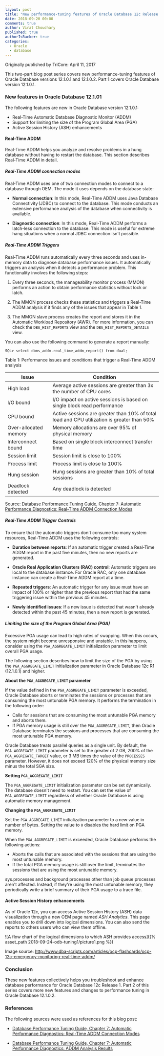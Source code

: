 ```yaml
---
layout: post
title: "New performance-tuning features of Oracle Database 12c Release 12.1.0.0: Part 1"
date: 2018-09-20 00:00
comments: true
author: Virat Choudhary
published: true
authorIsRacker: true
categories:
  - Oracle
  - database
---
```


Originally published by TriCore: April 11, 2017

This two-part blog post series covers new performance-tuning features of
Oracle Database versions 12.1.0.1 and 12.1.0.2. Part 1 covers Oracle Database
version 12.1.0.1.

<!-- more -->

### New features in Oracle Database 12.1.01

The following features are new in Oracle Database version 12.1.0.1:

- Real-Time Automatic Database Diagnostic Monitor (ADDM)
- Support for limiting the size of the Program Global Area (PGA)
- Active Session History (ASH) enhancements

#### Real-Time ADDM

Real-Time ADDM helps you analyze and resolve problems in a hung database
without having to restart the database. This section describes Real-Time ADDM
in detail.

##### Real-Time ADDM connection modes

Real-Time ADDM uses one of two connection modes to connect to a database
through OEM. The mode it uses depends on the database state:

- **Normal connection**: In this mode, Real-Time ADDM uses Java Database
  Connectivity (JDBC) to connect to the database. This mode conducts an
  extensive performance analysis of the database when connectivity is
  available.

- **Diagnostic connection**: In this mode, Real-Time ADDM performs a
  latch-less connection to the database. This mode is useful for extreme hang
  situations when a normal JDBC connection isn't possible.

##### Real-Time ADDM Triggers

Real-Time ADDM runs automatically every three seconds and uses in-memory data
to diagnose database performance issues. It automatically triggers
an analysis when it detects a performance problem. This functionality involves
the following steps:

1. Every three seconds, the manageability monitor process (MMON) performs an
   action to obtain performance statistics without lock or latch.

2. The MMON process checks these statistics and triggers a Real-Time ADDM
   analysis if it finds any of the issues that appear in Table 1.

3. The MMON slave process creates the report and stores it in the Automatic
   Workload Repository (AWR). For more information, you can check the
   `DBA_HIST_REPORTS` view and the `DBA_HIST_REPORTS_DETAILS` view.

You can also use the following command to generate a report manually:

    SQL> select dbms_addm.real_time_addm_report() from dual;

Table 1: Performance issues and conditions that trigger a Real-Time ADDM
analysis

| Issue | Condition |
|-----------------------|--------------------------------------------------------------------------------------------|
| High load | Average active sessions are greater than 3x the number of CPU cores |
| I/O bound | I/O impact on active sessions is based on single block read performance |
| CPU bound | Active sessions are greater than 10% of total load and CPU utilization is greater than 50% |
| Over-allocated memory | Memory allocations are over 95% of physical memory |
| Interconnect bound | Based on single block interconnect transfer time |
| Session limit | Session limit is close to 100% |
| Process limit | Process limit is close to 100% |
| Hung session | Hung sessions are greater than 10% of total sessions |
| Deadlock detected | Any deadlock is detected |

Source: [Database Performance Tuning Guide, Chapter 7: Automatic
Performance Diagnostics: Real-Time ADDM Connection
Modes](https://docs.oracle.com/database/121/TGDBA/pfgrf_diag.htm#GUID-C8ACD778-60CF-4E9E-A644-45533E93C34A)

##### Real-Time ADDM Trigger Controls

To ensure that the automatic triggers don't consume too many system
resources, Real-Time ADDM uses the following controls:

- **Duration between reports**: If an automatic trigger created a Real-Time
  ADDM report in the past five minutes, then no new reports are
  generated.

- **Oracle Real Application Clusters (RAC) control**: Automatic triggers are
  local to the database instance. For Oracle RAC, only one database instance
  can create a Real-Time ADDM report at a time.

- **Repeated triggers**: An automatic trigger for any issue must have an
  impact of 100% or higher than the previous report that had the same triggering issue within the previous 45 minutes.

- **Newly identified issues**: If a new issue is detected that wasn't
  already detected within the past 45 minutes, then a new report is
  generated.

##### Limiting the size of the Program Global Area (PGA)

Excessive PGA usage can lead to high rates of swapping. When this occurs, the
system might become unresponsive and unstable. In this happens, consider using
the `PGA_AGGREGATE_LIMIT` initialization parameter to limit overall PGA usage.

The following section describes how to limit the size of the PGA by using the
`PGA_AGGREGATE_LIMIT` initialization parameter in Oracle Database 12c R1
(12.1.0.1) and higher.

**About the `PGA_AGGREGATE_LIMIT` parameter**

If the value defined in the `PGA_AGGREGATE_LIMIT` parameter is exceeded,
Oracle Database aborts or terminates the sessions or processes that are
consuming the most untunable PGA memory. It performs the termination in the
following order:

- Calls for sessions that are consuming the most untunable PGA memory and
  aborts them.
- If PGA memory usage is still over the `PGA_AGGREGATE_LIMIT`, then Oracle
  Database terminates the sessions and processes that are consuming the most
  untunable PGA memory.

Oracle Database treats parallel queries as a single unit. By default, the
`PGA_AGGREGATE_LIMIT` parameter is set to the greater of 2 GB, 200% of the
`PGA_AGGREGATE_TARGET` value, or 3 MB times the value of the `PROCESSES`
parameter. However, it does not exceed 120% of the physical memory size minus
the total SGA size.

**Setting `PGA_AGGREGATE_LIMIT`**

The `PGA_AGGREGATE_LIMIT` initialization parameter can be set dynamically. The database doesn't need to restart. You can set the value of `PGA_AGGREGATE_LIMIT` regardless of whether Oracle Database is using automatic memory management.

**Changing the `PGA_AGGREGATE_LIMIT`**

Set the `PGA_AGGREGATE_LIMIT` initialization parameter to a new value in
number of bytes. Setting the value to `0` disables the hard limit on PGA
memory.

When the `PGA_AGGREGATE_LIMIT` is exceeded, Oracle Database performs the
following actions:

- Aborts the calls that are associated with the sessions that are using the
  most untunable memory.
- If the total PGA memory usage is still over the limit, terminates the
  sessions that are using the most untunable memory.

sys.processes and background processes other than job queue processes aren't
affected. Instead, if they're using the most untunable memory, they
periodically write a brief summary of their PGA usage to a trace file.

#### Active Session History enhancements

As of Oracle 12c, you can access Active Session History (ASH) data
visualization through a new OEM page named _ASH Analytics_. This page enables
you to drill down into logical dimensions. You can also send the reports to
others users who can view them offline.

![A flow chart of the logical dimensions to which ASH provides
access]({% asset_path 2018-09-24-odb-tuning1/picture1.png %})

Image source: http://www.dba-scripts.com/articles/ocp-flashcards/ocp-12c-emergency-monitoring-real-time-addm/

### Conclusion

These new features collectively helps you troubleshoot and enhance database
performance for Oracle Database 12c Release 1. Part 2 of this series covers
more new features and changes to performance tuning in Oracle Database
12.1.0.2.

### References

The following sources were used as references for this blog post:

- [Database Performance Tuning Guide, Chapter 7: Automatic
Performance Diagnostics: Real-Time ADDM Connection
Modes](https://docs.oracle.com/database/121/TGDBA/pfgrf_diag.htm#TGDBA026)

- [Database Performance Tuning Guide, Chapter 7: Automatic
Performance Diagnostics: ADDM Analysis
Results](https://docs.oracle.com/database/121/TGDBA/pfgrf_diag.htm#TGDBA026)
